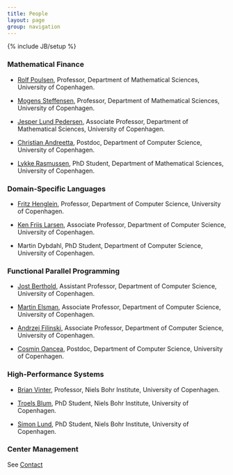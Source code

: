 ```yaml
---
title: People
layout: page
group: navigation
---
```

{% include JB/setup %}

### Mathematical Finance

* [Rolf Poulsen](http://www.math.ku.dk/~rolf), Professor, Department
  of Mathematical Sciences, University of Copenhagen.

* [Mogens Steffensen](http://www.math.ku.dk/~mogens), Professor,
  Department of Mathematical Sciences, University of Copenhagen.

* [Jesper Lund Pedersen](http://www.math.ku.dk/~jesper), Associate
  Professor, Department of Mathematical Sciences, University of
  Copenhagen.

* [Christian
  Andreetta](http://www.diku.dk/Ansatte/?id=354703&vis=medarbejder),
  Postdoc, Department of Computer Science, University of Copenhagen.

* [Lykke Rasmussen](http://quantess.net), PhD Student, Department of
  Mathematical Sciences, University of Copenhagen.

### Domain-Specific Languages

* [Fritz Henglein](http://www.diku.dk/~henglein), Professor,
  Department of Computer Science, University of Copenhagen.

* [Ken Friis Larsen](http://www.diku.dk/~kflarsen), Associate
  Professor, Department of Computer Science, University of Copenhagen.

* Martin Dybdahl, PhD Student, Department of Computer Science,
  University of Copenhagen.

### Functional Parallel Programming

* [Jost
  Berthold](http://www.escience.ku.dk/staff/employee/?id=367090),
  Assistant Professor, Department of Computer Science, University of
  Copenhagen.

* [Martin Elsman](http://www.elsman.com), Associate Professor,
  Department of Computer Science, University of Copenhagen.

* [Andrzej Filinski](http://www.diku.dk/~andrzej), Associate
  Professor, Department of Computer Science, University of Copenhagen.

* [Cosmin Oancea](http://www.diku.dk/~zgh600), Postdoc, Department of
  Computer Science, University of Copenhagen.

### High-Performance Systems

* [Brian Vinter](http://forskning.ku.dk/search/profil/?id=228317),
  Professor, Niels Bohr Institute, University of Copenhagen.

* [Troels Blum](http://forskning.ku.dk/search/profil/?id=139293), PhD
  Student, Niels Bohr Institute, University of Copenhagen.

* [Simon Lund](http://forskning.ku.dk/search/profil/?id=288223), PhD
  Student, Niels Bohr Institute, University of Copenhagen.

### Center Management

See [Contact](contact.html)

